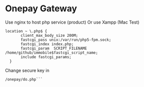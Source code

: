 # Onepay Gateway

Use nginx to host php service (product)
Or use Xampp (Mac Test)
```
location ~ \.php$ {
       client_max_body_size 200M;
       fastcgi_pass unix:/var/run/php5-fpm.sock;
       fastcgi_index index.php;
       fastcgi_param  SCRIPT_FILENAME /home/github/immobile$fastcgi_script_name;
       include fastcgi_params;
  }
```

Change secure key in 
```/onepay/dr.php 
/onepay/do.php```